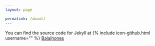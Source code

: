 ```yaml
---
layout: page

permalink: /about/
---
```


You can find the source code for Jekyll at
{% include icon-github.html username="" %} 
[Balajhones](https://github.com/balajhones)
